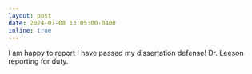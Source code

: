 ```yaml
---
layout: post
date: 2024-07-08 13:05:00-0400
inline: true
---
```


I am happy to report I have passed my dissertation defense! Dr. Leeson reporting for duty.
